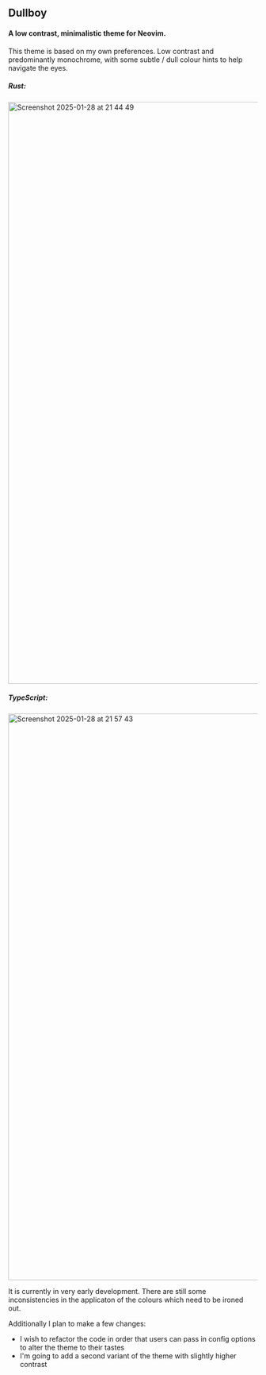 ## Dullboy

#### A low contrast, minimalistic theme for Neovim.

This theme is based on my own preferences. Low contrast and predominantly monochrome, with some subtle / dull colour hints to help navigate the eyes.

##### Rust:
<img width="1172" alt="Screenshot 2025-01-28 at 21 44 49" src="https://github.com/user-attachments/assets/e86ffc7f-afb7-4460-a08c-2d2f91431e5d" />

##### TypeScript:
<img width="1141" alt="Screenshot 2025-01-28 at 21 57 43" src="https://github.com/user-attachments/assets/3e8b1491-24bf-4375-abed-b325e010083d" />

It is currently in very early development. There are still some inconsistencies in the applicaton of the colours which need to be ironed out. 

Additionally I plan to make a few changes: 
- I wish to refactor the code in order that users can pass in config options to alter the theme to their tastes
- I'm going to add a second variant of the theme with slightly higher contrast


